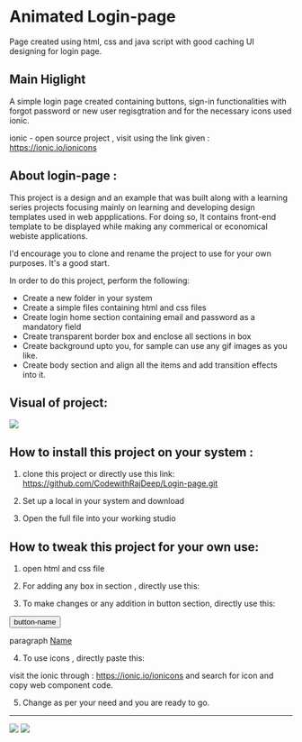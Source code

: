 # Animated Login-page
 Page created using html, css and java script with good caching UI designing for login page.

## Main Higlight  
A simple  login page  created containing buttons, sign-in functionalities with forgot password or new user regisgtration and for 
 the necessary icons used ionic. 
 
  ionic - open source project , visit using the link given : 
https://ionic.io/ionicons 

## About login-page : 

This project is  a design and an example that was built along with a learning series  projects focusing mainly on learning and developing design templates used in web appplications. For doing so, It contains front-end template to be displayed while making any commerical or economical webiste applications.

I'd encourage you to clone and rename the project to use for your own purposes. It's a good start.

In order to do this project, perform the following: 

* Create a new folder in your system 
* Create a simple files containing html and css files
* Create login home section containing email and password as a mandatory field
* Create transparent border box and enclose all sections in box 
* Create background upto you, for sample can use any gif images as you like. 
* Create body section and align all the items and add transition effects into it.

## Visual of project: 

<img src="![image](https://github.com/CodewithRajDeep/Login-page/assets/121842502/d98cd3e6-19bc-410e-b406-5a1bbc5cc8de)"/>

## How to install this project on your system : 

1. clone this project or directly use this link: https://github.com/CodewithRajDeep/Login-page.git

2. Set up a local in your system and download 

3. Open the full file into your working studio 

## How to tweak this project for your own use:

1. open html and css file

2. For adding any box in section , directly use this: 
    <div class =" name ">
    <div class="form-value" ></div>
   
3. To make changes or any addition in button section, directly use this: 

<button>button-name</button>
<div class="class-name">
<p>paragraph <a href="#">Name</a></p>
 </div> 

4. To use icons , directly paste this: 
<script type="module" src="https://unpkg.com/ionicons@7.1.0/dist/ionicons/ionicons.esm.js"></script>

<script nomodule src="https://unpkg.com/ionicons@7.1.0/dist/ionicons/ionicons.js"></script> 

visit the ionic through : 
https://ionic.io/ionicons and search for icon and copy web component code. 

5. Change as per your need and you are ready to go.
-------------------------------------------------

<img src="![image](https://github.com/CodewithRajDeep/Login-page/assets/121842502/6a05de36-a9a8-4748-985a-5387d2f50082)"/> 

<img src="![image](https://github.com/CodewithRajDeep/Login-page/assets/121842502/38693695-5d4e-4cca-9f4d-35aa1626d512)"/> 





